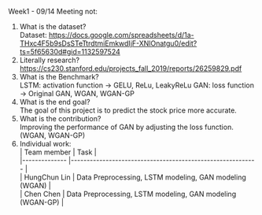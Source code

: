 Week1 - 09/14 Meeting not:

1. What is the dataset?  
    Dataset: https://docs.google.com/spreadsheets/d/1a-THxc4F5b9sDsSTeTtrdtmiEmkwdIjF-XNlOnatgu0/edit?ts=5f65630d#gid=1132597524
2. Literally research?  
    https://cs230.stanford.edu/projects_fall_2019/reports/26259829.pdf
3. What is the Benchmark?   
  LSTM: activation function -> GELU, ReLu, LeakyReLu
  GAN: loss function -> Original GAN, WGAN, WGAN-GP
4. What is the end goal?  
The goal of this project is to predict the stock price more accurate.
5. What is the contribution?  
Improving the performance of GAN by adjusting the loss function. (WGAN, WGAN-GP)
6. Individual work:  
| Team member  	| Task                                                      	|  
|--------------	|-----------------------------------------------------------	|  
| HungChun Lin 	| Data Preprocessing, LSTM modeling, GAN modeling (WGAN)    	|  
| Chen Chen    	| Data Preprocessing, LSTM modeling, GAN modeling (WGAN-GP) 	|  

